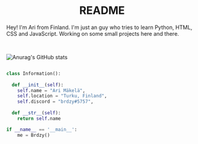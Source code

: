 <h1 align="center">
  <b>README</b>
</h1>

Hey! I'm Ari from Finland. I'm just an guy who tries to learn Python, HTML, CSS and JavaScript. Working on some small projects
here and there.

<br>

![Anurag's GitHub stats](https://github-readme-stats.vercel.app/api?username=brdzy&show_icons=true&theme=discord_old_blurple)


```python

class Information():
    
  def __init__(self):
    self.name = "Ari Mäkelä",
    self.location = "Turku, Finland",
    self.discord = "brdzy#5757",
  
  def __str__(self):
    return self.name

if __name__ == '__main__':
    me = Brdzy()

```
